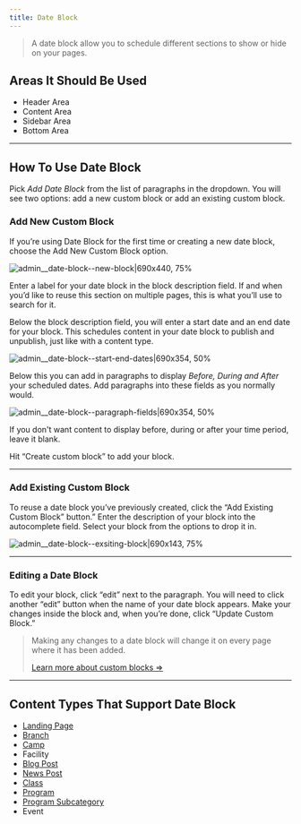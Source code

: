 ```yaml
---
title: Date Block
---
```



> A date block allow you to schedule different sections to show or hide on your pages.

## Areas It Should Be Used

* Header Area
* Content Area
* Sidebar Area
* Bottom Area

---

## How To Use Date Block

Pick *Add Date Block* from the list of paragraphs in the dropdown. You will see two options: add a new custom block or add an existing custom block.

### Add New Custom Block

If you’re using Date Block for the first time or creating a new date block, choose the Add New Custom Block option.

![admin__date-block--new-block|690x440, 75%](upload://tBeVUUv2GJEK4QRlVYkj9iKEBk3.gif)

Enter a label for your date block in the block description field. If and when you’d like to reuse this section on multiple pages, this is what you’ll use to search for it.


Below the block description field, you will enter a start date and an end date for your block. This schedules content in your date block to publish and unpublish, just like with a content type.

![admin__date-block--start-end-dates|690x354, 50%](upload://8HU9BWAa5HBjmFzFMw6PhgpowJ8.png)

Below this you can add in paragraphs to display *Before, During and After* your scheduled dates. Add paragraphs into these fields as you normally would.

![admin__date-block--paragraph-fields|690x354, 50%](upload://nCswYWp8tNZg25wC3jYW50HdZ7i.png)

If you don't want content to display before, during or after your time period, leave it blank.

Hit “Create custom block” to add your block.

---

### Add Existing Custom Block

To reuse a date block you’ve previously created, click the “Add Existing Custom Block” button.” Enter the description of your block into the autocomplete field. Select your block from the options to drop it in.

![admin__date-block--exsiting-block|690x143, 75%](upload://ktYOhlTNPOWqDCppafNF3eKl07r.gif)

---

### Editing a Date Block

To edit your block, click “edit” next to the paragraph. You will need to click another “edit” button when the name of your date block appears.
Make your changes inside the block and, when you’re done, click “Update Custom Block.”

> Making any changes to a date block will change it on every page where it has been added.
>
> [Learn more about custom blocks ⇒](../blocks/_index.md)

---

## Content Types That Support Date Block

* [Landing Page](../content-types/landing-page.md)
* [Branch](../content-types/branch.md)
* [Camp](../content-types/camp.md)
* Facility
* [Blog Post](../content-types/blog-post.md)
* [News Post](../content-types/news-post.md)
* [Class](../content-types/activity-class-session.md)
* [Program](../content-types/program.md)
* [Program Subcategory](../content-types/program-subcategory.md)
* Event